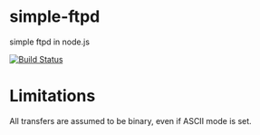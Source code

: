 # simple-ftpd
simple ftpd in node.js

[![Build Status](https://travis-ci.org/henrikolsson/simple-ftpd.svg)](https://travis-ci.org/henrikolsson/simple-ftpd)

# Limitations

All transfers are assumed to be binary, even if ASCII mode is set.
